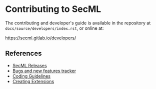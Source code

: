Contributing to SecML
=====================

The contributing and developer's guide is available in the repository at
`docs/source/developers/index.rst`, or online at:

https://secml.gitlab.io/developers/

References
----------
* [SecML Releases](https://gitlab.com/secml/secml/releases)
* [Bugs and new features tracker](https://gitlab.com/secml/secml/issues)
* [Coding Guidelines](http://secml.gitlab.io/developers/contributing.code.html#coding-guidelines)
* [Creating Extensions](http://secml.gitlab.io/developers/contributing.extensions.html)
